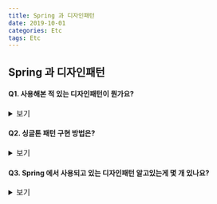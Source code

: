 ```yaml
---
title: Spring 과 디자인패턴
date: 2019-10-01
categories: Etc
tags: Etc
---
```


## Spring 과 디자인패턴

#### Q1. 사용해본 적 있는 디자인패턴이 뭔가요?
<details><summary style="font-size:15px">보기</summary>
  
---
템플릿 메서드 패턴과 싱글톤 패턴을 사용해보았습니다.

1. 템플릿 패턴


2. 싱글톤 패턴

---

</details>

#### Q2. 싱글톤 패턴 구현 방법은?
<details><summary style="font-size:15px">보기</summary>
  
---
싱글톤 패턴 5가지 구현 방법.


---

</details>

#### Q3. Spring 에서 사용되고 있는 디자인패턴 알고있는게 몇 개 있나요?
<details><summary style="font-size:15px">보기</summary>
  
---
1. Singleton


2. Proxy



3. Decorator



... 그 외에도 여러개가 있으나 가장 대표적인 3개만 조사해왔어요.
---

</details>


